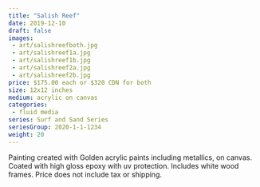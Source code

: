 ```yaml
---
title: "Salish Reef"
date: 2019-12-10
draft: false
images:
 - art/salishreefboth.jpg
 - art/salishreef1a.jpg
 - art/salishreef1b.jpg
 - art/salishreef2a.jpg
 - art/salishreef2b.jpg
price: $175.00 each or $320 CDN for both
size: 12x12 inches
medium: acrylic on canvas
categories:
 - fluid media
series: Surf and Sand Series
seriesGroup: 2020-1-1-1234
weight: 20
---
```


Painting created with Golden acrylic paints including metallics, on canvas. Coated with high gloss epoxy with uv protection. Includes white wood frames. Price does not include tax or shipping.
